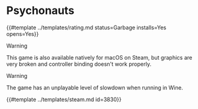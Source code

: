 # Psychonauts
<!-- script:Aliases [] -->

{{#template ../templates/rating.md status=Garbage installs=Yes opens=Yes}}

> [!WARNING]
> This game is also available natively for macOS on Steam, but graphics are very broken and controller binding doesn't work properly. 

> [!WARNING]
> The game has an unplayable level of slowdown when running in Wine.

{{#template ../templates/steam.md id=3830}}
